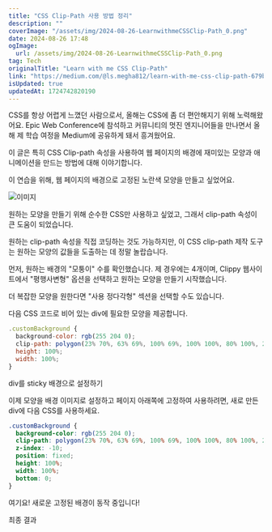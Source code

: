 ```yaml
---
title: "CSS Clip-Path 사용 방법 정리"
description: ""
coverImage: "/assets/img/2024-08-26-LearnwithmeCSSClip-Path_0.png"
date: 2024-08-26 17:48
ogImage: 
  url: /assets/img/2024-08-26-LearnwithmeCSSClip-Path_0.png
tag: Tech
originalTitle: "Learn with me CSS Clip-Path"
link: "https://medium.com/@ls.megha812/learn-with-me-css-clip-path-679bb60f027b"
isUpdated: true
updatedAt: 1724742820190
---
```



CSS를 항상 어렵게 느꼈던 사람으로서, 올해는 CSS에 좀 더 편안해지기 위해 노력해왔어요. Epic Web Conference에 참석하고 커뮤니티의 멋진 엔지니어들을 만나면서 올 해 제 학습 여정을 Medium에 공유하게 돼서 흥겨웠어요.

이 글은 특히 CSS Clip-path 속성을 사용하여 웹 페이지의 배경에 재미있는 모양과 애니메이션을 만드는 방법에 대해 이야기합니다.

이 연습을 위해, 웹 페이지의 배경으로 고정된 노란색 모양을 만들고 싶었어요.

![이미지](/assets/img/2024-08-26-LearnwithmeCSSClip-Path_0.png)

<div class="content-ad"></div>

원하는 모양을 만들기 위해 순수한 CSS만 사용하고 싶었고, 그래서 clip-path 속성이 큰 도움이 되었습니다.

원하는 clip-path 속성을 직접 코딩하는 것도 가능하지만, 이 CSS clip-path 제작 도구는 원하는 모양의 값들을 도출하는 데 정말 놀랍습니다.

먼저, 원하는 배경의 "모퉁이" 수를 확인했습니다. 제 경우에는 4개이며, Clippy 웹사이트에서 "평행사변형" 옵션을 선택하고 원하는 모양을 만들기 시작했습니다.

더 복잡한 모양을 원한다면 "사용 정다각형" 섹션을 선택할 수도 있습니다.

<div class="content-ad"></div>

다음 CSS 코드로 비어 있는 div에 필요한 모양을 제공합니다.

```js
.customBackground {
  background-color: rgb(255 204 0);
  clip-path: polygon(23% 70%, 63% 69%, 100% 69%, 100% 100%, 80% 100%, 20% 100%, 0 100%, 0 89%);
  height: 100%;
  width: 100%;
}
```

div를 sticky 배경으로 설정하기

이제 모양을 배경 이미지로 설정하고 페이지 아래쪽에 고정하여 사용하려면, 새로 만든 div에 다음 CSS를 사용하세요.

<div class="content-ad"></div>

```css
.customBackground {
  background-color: rgb(255 204 0);
  clip-path: polygon(23% 70%, 63% 69%, 100% 69%, 100% 100%, 80% 100%, 20% 100%, 0 100%, 0 89%);
  z-index: -10;
  position: fixed;
  height: 100%;
  width: 100%;
  bottom: 0;
}
```

여기요! 새로운 고정된 배경이 동작 중입니다!

최종 결과
